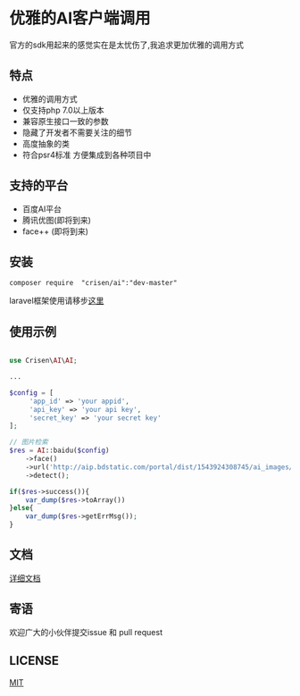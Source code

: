 # 优雅的AI客户端调用

官方的sdk用起来的感觉实在是太忧伤了,我追求更加优雅的调用方式

## 特点

- 优雅的调用方式
- 仅支持php 7.0以上版本
- 兼容原生接口一致的参数
- 隐藏了开发者不需要关注的细节
- 高度抽象的类
- 符合psr4标准 方便集成到各种项目中

## 支持的平台

- 百度AI平台
- 腾讯优图(即将到来)
- face++ (即将到来)

## 安装

~~~
composer require  "crisen/ai":"dev-master"
~~~

laravel框架使用请移步[这里](https://github.com/crisenchou/laravel-ai)

## 使用示例

~~~php

use Crisen\AI\AI;

...

$config = [
     'app_id' => 'your appid',
     'api_key' => 'your api key',
     'secret_key' => 'your secret key'
];

// 图片检索
$res = AI::baidu($config)
	->face()
	->url('http://aip.bdstatic.com/portal/dist/1543924308745/ai_images/logo.png')
	->detect();

if($res->success()){
    var_dump($res->toArray())
}else{
    var_dump($res->getErrMsg());
}

~~~

## 文档

[详细文档](https://doc.crisen.org/ai)

## 寄语

欢迎广大的小伙伴提交issue 和 pull request

## LICENSE

[MIT](LICENSE)

